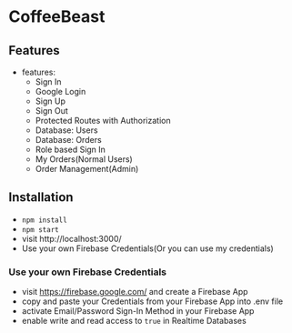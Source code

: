 # CoffeeBeast

## Features

* features:
  * Sign In
  * Google Login
  * Sign Up
  * Sign Out
  * Protected Routes with Authorization
  * Database: Users
  * Database: Orders
  * Role based Sign In
  * My Orders(Normal Users)
  * Order Management(Admin)

## Installation

* `npm install`
* `npm start`
* visit http://localhost:3000/
* Use your own Firebase Credentials(Or you can use my credentials)

### Use your own Firebase Credentials

* visit https://firebase.google.com/ and create a Firebase App
* copy and paste your Credentials from your Firebase App into .env file
* activate Email/Password Sign-In Method in your Firebase App
* enable write and read access to `true` in Realtime Databases
